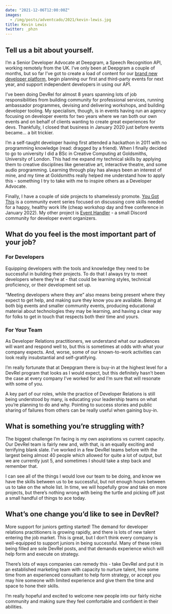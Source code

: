 ```yaml
---
date: "2021-12-06T12:00:00Z"
images:
  - /img/posts/adventcado/2021/kevin-lewis.jpg
title: Kevin Lewis
twitter: _phzn
---
```


## Tell us a bit about yourself.

I’m a Senior Developer Advocate at Deepgram, a Speech Recognition API, working remotely from the UK. I’ve only been at Deepgram a couple of months, but so far I’ve got to create a load of content for our [brand new developer platform](https://developers.deepgram.com), begin planning our first and third-party events for next year, and support independent developers in using our API.

I’ve been doing DevRel for almost 8 years spanning lots of job responsibilities from building community for professional services, running ambassador programmes, devising and delivering workshops, and building developer tooling. My specialism, though, is in events having run an agency focusing on developer events for two years where we ran both our own events and on behalf of clients wanting to create great experiences for devs. Thankfully, I closed that business in January 2020 just before events became… a bit trickier. 

I’m a self-taught developer having first attended a hackathon in 2011 with no programming knowledge (read: dragged by a friend). When I finally decided to go to university I did a BSc in Creative Computing at Goldsmiths, University of London. This had me expand my technical skills by applying them to creative disciplines like generative art, interactive theatre, and some audio programming. Learning through play has always been an interest of mine, and my time at Goldsmiths really helped me understand how to apply this - something I try to take with me to inspire others as a Developer Advocate. 

Finally, I have a couple of side projects to shamelessly promote. [You Got This](https://yougotthis.io) is a community event series focused on discussing core skills needed for a happy, healthy work life (cheap workshop day and free conference in January 2022). My other project is [Event Handler](https://eventhandler.community) - a small Discord community for developer event organizers.


## What do you feel is the most important part of your job?

### For Developers

Equipping developers with the tools and knowledge they need to be successful in building their projects. To do that I always try to meet developers where they’re at - that could be learning styles, technical proficiency, or their development set up. 

“Meeting developers where they are” also means being present where they expect to get help, and making sure they know you are available. Being at both big events and smaller community events, producing educational material about technologies they may be learning, and having a clear way for folks to get in touch that respects both their time and yours.


### For Your Team

As Developer Relations practitioners, we understand what our audiences will want and respond well to, but this is sometimes at odds with what your company expects. And, worse, some of our known-to-work activities can look really insubstantial and self-gratifying.

I’m really fortunate that at Deepgram there is buy-in at the highest level for a DevRel program that looks as I would expect, but this definitely hasn’t been the case at every company I’ve worked for and I’m sure that will resonate with some of you. 

A key part of our roles, while the practice of Developer Relations is still being understood by many, is educating your leadership teams on what you’re planning to do and why. Pointing to success stories and public sharing of failures from others can be really useful when gaining buy-in. 


## What is something you’re struggling with?

The biggest challenge I’m facing is my own aspirations vs current capacity. Our DevRel team is fairly new and, with that, is an equally exciting and terrifying blank slate. I’ve worked in a few DevRel teams before with the largest being almost 40 people which allowed for quite a lot of output, but we are currently just 5, and sometimes I should take a step back and remember that.

I can see all of the things I would love our team to be doing, and know we have the skills between us to be successful, but not enough hours between us to take on the whole list. In time, we will hopefully grow and take on more projects, but there’s nothing wrong with being the turtle and picking off just a small handful of things to ace today. 

## What’s one change you’d like to see in DevRel?

More support for juniors getting started! The demand for developer relations practitioners is growing rapidly, and there is lots of new talent entering the job market. This is great, but I don’t think every company is well-equipped to support juniors in being successful. Many of these roles being filled are sole DevRel posts, and that demands experience which will help form and execute on strategy. 

There’s lots of ways companies can remedy this - take DevRel and put it in an established marketing team with capacity to nurture talent, hire some time from an experienced consultant to help form strategy, or accept you may hire someone with limited experience and give them the time and space to hone their skills. 

I’m really hopeful and excited to welcome new people into our fairly niche community and making sure they feel comfortable and confident in their abilities.
